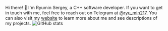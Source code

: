Hi there! 👋 I'm Ryumin Sergey, a C++ software developer. If you want to get in touch with me, feel free to reach out on Telegram at <a href='https://t.me/ryu_min217'>@ryu_min217</a>. You can also visit my  <a href='https://ryu-min.github.io/'>website</a> to learn more about me and see descriptions of my projects.
![GitHub stats](https://github-readme-stats-hp2aqgkld-ryu-mins-projects.vercel.app/api?username=ryu-min)

